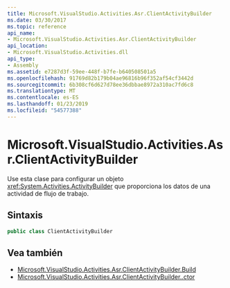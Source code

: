 ```yaml
---
title: Microsoft.VisualStudio.Activities.Asr.ClientActivityBuilder
ms.date: 03/30/2017
ms.topic: reference
api_name:
- Microsoft.VisualStudio.Activities.Asr.ClientActivityBuilder
api_location:
- Microsoft.VisualStudio.Activities.dll
api_type:
- Assembly
ms.assetid: e7287d3f-59ee-448f-b7fe-b640508501a5
ms.openlocfilehash: 91769d82b179b04ae96816b96f352af54cf3442d
ms.sourcegitcommit: 6b308cf6d627d78ee36dbbae8972a310ac7fd6c8
ms.translationtype: MT
ms.contentlocale: es-ES
ms.lasthandoff: 01/23/2019
ms.locfileid: "54577388"
---
```

# <a name="microsoftvisualstudioactivitiesasrclientactivitybuilder"></a>Microsoft.VisualStudio.Activities.Asr.ClientActivityBuilder
Use esta clase para configurar un objeto <xref:System.Activities.ActivityBuilder> que proporciona los datos de una actividad de flujo de trabajo.  
  
## <a name="syntax"></a>Sintaxis  
  
```csharp  
public class ClientActivityBuilder   
```  
  
## <a name="see-also"></a>Vea también
- [Microsoft.VisualStudio.Activities.Asr.ClientActivityBuilder.Build](../../../../../docs/framework/configure-apps/file-schema/windows-workflow-foundation/microsoft-visualstudio-activities-asr-clientactivitybuilder-build.md)
- [Microsoft.VisualStudio.Activities.Asr.ClientActivityBuilder..ctor](../../../../../docs/framework/configure-apps/file-schema/windows-workflow-foundation/microsoft-visualstudio-activities-asr-clientactivitybuilder-ctor.md)
